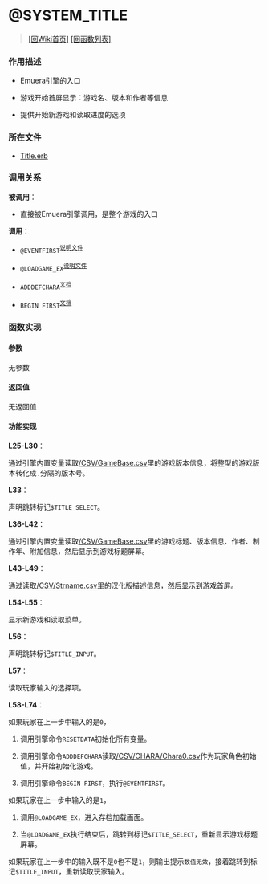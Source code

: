 ﻿# @SYSTEM_TITLE

> [\[回Wiki首页\]](/Wiki) [\[回函数列表\]](/Wiki/erasqn_wiki/function/README.md)

### 作用描述

+ Emuera引擎的入口

+ 游戏开始首屏显示：游戏名、版本和作者等信息

+ 提供开始新游戏和读取进度的选项

### 所在文件

+ [Title.erb](/ERB/Title.erb#L14-L75)

### 调用关系

**被调用**：

+ 直接被Emuera引擎调用，是整个游戏的入口

**调用**：

+ `@EVENTFIRST`<sup>[说明文件](/Wiki/erasqn_wiki/function/e/eventfirst.md)</sup>

+ `@LOADGAME_EX`<sup>[说明文件](/Wiki/erasqn_wiki/function/l/loadgame_ex.md)</sup>

+ `ADDDEFCHARA`<sup>[文档](https://osdn.net/projects/emuera/wiki/excom%23h5-ADDDEFCHARA)</sup>

+ `BEGIN FIRST`<sup>[文档](https://osdn.net/projects/emuera/wiki/excom#h5-BEGIN.20.3C.E3.82.AD.E3.83.BC.E3.83.AF.E3.83.BC.E3.83.89.3E)</sup>

### 函数实现

#### 参数

无参数

#### 返回值

无返回值

#### 功能实现

**L25-L30**：

通过引擎内置变量读取[/CSV/GameBase.csv](/CSV/GameBase.csv)里的游戏版本信息，将整型的游戏版本转化成`.`分隔的版本号。

**L33**：

声明跳转标记`$TITLE_SELECT`。

**L36-L42**：

通过引擎内置变量读取[/CSV/GameBase.csv](/CSV/GameBase.csv)里的游戏标题、版本信息、作者、制作年、附加信息，然后显示到游戏标题屏幕。

**L43-L49**：

通过读取[/CSV/Strname.csv](/CSV/Strname.csv)里的汉化版描述信息，然后显示到游戏首屏。

**L54-L55**：

显示新游戏和读取菜单。

**L56**：

声明跳转标记`$TITLE_INPUT`。

**L57**：

读取玩家输入的选择项。

**L58-L74**：

如果玩家在上一步中输入的是`0`，

  1. 调用引擎命令`RESETDATA`初始化所有变量。

  2. 调用引擎命令`ADDDEFCHARA`读取[/CSV/CHARA/Chara0.csv](/CSV/CHARA/Chara0.csv)作为玩家角色初始值，并开始初始化游戏。

  3. 调用引擎命令`BEGIN FIRST`，执行`@EVENTFIRST`。

如果玩家在上一步中输入的是`1`，

  1. 调用`@LOADGAME_EX`，进入存档加载画面。

  2. 当`@LOADGAME_EX`执行结束后，跳转到标记`$TITLE_SELECT`，重新显示游戏标题屏幕。

如果玩家在上一步中的输入既不是`0`也不是`1`，则输出提示`数值无效`，接着跳转到标记`$TITLE_INPUT`，重新读取玩家输入。
